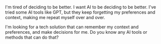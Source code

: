 I'm tired of deciding to be better. I want AI to be deciding to be better. I've tried some AI tools like GPT, but they keep forgetting my preferences and context, making me repeat myself over and over.

I'm looking for a tech solution that can remember my context and preferences, and make decisions for me. Do you know any AI tools or methods that can do that?
